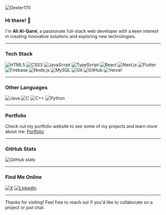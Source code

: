 <!-- Add an image at the top -->
![Dexter170](https://github.com/dEXTEr-170/dEXTEr-170/assets/104230501/359ccf83-7ad1-472e-b9f8-ca63f3f1b8a4)

### Hi there! 👋

I'm **Ali Al-Qarni**, a passionate full-stack web developer with a keen interest in creating innovative solutions and exploring new technologies.

---

### Tech Stack

![HTML5](https://img.shields.io/badge/HTML5-%23E34F26.svg?style=for-the-badge&logo=html5&logoColor=white)
![CSS3](https://img.shields.io/badge/CSS3-%231572B6.svg?style=for-the-badge&logo=css3&logoColor=white)
![JavaScript](https://img.shields.io/badge/JavaScript-%23F7DF1E.svg?style=for-the-badge&logo=javascript&logoColor=black)
![TypeScript](https://img.shields.io/badge/TypeScript-%23007ACC.svg?style=for-the-badge&logo=typescript&logoColor=white)
![React](https://img.shields.io/badge/React-%2361DAFB.svg?style=for-the-badge&logo=react&logoColor=black)
![Next.js](https://img.shields.io/badge/Next.js-%23000000.svg?style=for-the-badge&logo=nextdotjs&logoColor=white)
![Flutter](https://img.shields.io/badge/Flutter-%2302569B.svg?style=for-the-badge&logo=flutter&logoColor=white)
![Firebase](https://img.shields.io/badge/Firebase-%23FFCA28.svg?style=for-the-badge&logo=firebase&logoColor=black)
![Node.js](https://img.shields.io/badge/Node.js-%233C873A.svg?style=for-the-badge&logo=nodedotjs&logoColor=white)
![MySQL](https://img.shields.io/badge/MySQL-%234479A1.svg?style=for-the-badge&logo=mysql&logoColor=white)
![Git](https://img.shields.io/badge/Git-%23F05033.svg?style=for-the-badge&logo=git&logoColor=white)
![GitHub](https://img.shields.io/badge/GitHub-%23181717.svg?style=for-the-badge&logo=github&logoColor=white)
![Vercel](https://img.shields.io/badge/Vercel-%23000000.svg?style=for-the-badge&logo=vercel&logoColor=white)

---

### Other Languages

![Java](https://img.shields.io/badge/Java-%23ED8B00.svg?style=for-the-badge&logo=openjdk&logoColor=white)
![C](https://img.shields.io/badge/C-%2300599C.svg?style=for-the-badge&logo=c&logoColor=white)
![C++](https://img.shields.io/badge/C++-%2300599C.svg?style=for-the-badge&logo=cplusplus&logoColor=white)
![Python](https://img.shields.io/badge/Python-%233776AB.svg?style=for-the-badge&logo=python&logoColor=white)

---

### Portfolio

Check out my portfolio website to see some of my projects and learn more about me:
[Portfolio](https://www.dexter170.com)

---

### GitHub Stats

![GitHub stats](https://github-readme-stats.vercel.app/api?username=dEXTEr-170&show_icons=true&hide_border=true&theme=radical)

---

### Find Me Online

[![X](https://img.shields.io/badge/X-black.svg?style=for-the-badge&logo=x&logoColor=white)](https://twitter.com/i3looshzz)
[![LinkedIn](https://img.shields.io/badge/LinkedIn-%230077B5.svg?style=for-the-badge&logo=linkedin&logoColor=white)](https://www.linkedin.com/in/ali-s-alqarni/)

---

Thanks for visiting! Feel free to reach out if you'd like to collaborate on a project or just chat.
